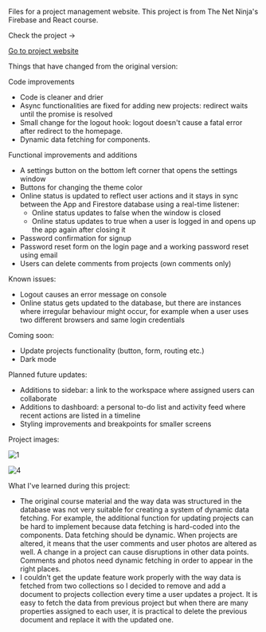 Files for a project management website. This project is from The Net Ninja's Firebase and React course.

Check the project ->

<a href="https://javascript-d1a2d.web.app/">Go to project website</a>

Things that have changed from the original version:

Code improvements

* Code is cleaner and drier
* Async functionalities are fixed for adding new projects: redirect waits until the promise is resolved
* Small change for the logout hook: logout doesn't cause a fatal error after redirect to the homepage.
* Dynamic data fetching for components.

Functional improvements and additions

* A settings button on the bottom left corner that opens the settings window
* Buttons for changing the theme color
* Online status is updated to reflect user actions and it stays in sync between the App and Firestore database using a real-time listener:
   - Online status updates to false when the window is closed
   - Online status updates to true when a user is logged in and opens up the app again after closing it
* Password confirmation for signup
* Password reset form on the login page and a working password reset using email
* Users can delete comments from projects (own comments only)

Known issues:

* Logout causes an error message on console
* Online status gets updated to the database, but there are instances where irregular behaviour might occur, for example when a user uses two different browsers and same login credentials

Coming soon:

* Update projects functionality (button, form, routing etc.)
* Dark mode

Planned future updates:

* Additions to sidebar: a link to the workspace where assigned users can collaborate
* Additions to dashboard: a personal to-do list and activity feed where recent actions are listed in a timeline
* Styling improvements and breakpoints for smaller screens

Project images:

  
![1](https://github.com/user-attachments/assets/b47b4269-f304-4868-85cf-e8610d36be9f)


![4](https://github.com/user-attachments/assets/59412fbc-283f-4ca2-8919-c9b1dad48b65)

What I've learned during this project:

* The original course material and the way data was structured in the database was not very suitable for creating a system of dynamic data fetching.
  For example, the additional function for updating projects can be hard to implement because data fetching is hard-coded into the components. Data fetching should be dynamic. When projects are altered, it means that the user comments and user photos are altered as well. A change in a project can cause disruptions in other data points. Comments and photos need dynamic fetching in order to appear in the right places.
* I couldn't get the update feature work properly with the way data is fetched from two collections so I decided to remove and add a document to projects collection every time a user updates a project. It is easy to fetch the data from previous project but when there are many properties assigned to each user, it is practical to delete the previous document and replace it with the updated one.
